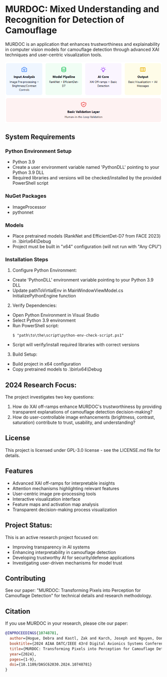 # MURDOC: Mixed Understanding and Recognition for Detection of Camouflage 
MURDOC is an application that enhances trustworthiness and explainability in computer vision models for camouflage detection through advanced XAI techniques and user-centric visualization tools.

<img src="MURDOC v1-0 Architecture Diagram.png">

## System Requirements
### Python Environment Setup
- Python 3.9
- Create a user environment variable named 'PythonDLL' pointing to your Python 3.9 DLL
- Required libraries and versions will be checked/installed by the provided PowerShell script

### NuGet Packages
- ImageProcessor
- pythonnet

### Models
- Place pretrained models (RankNet and EfficientDet-D7 from FACE 2023) in .\bin\x64\Debug
- Project must be built in "x64" configuration (will not run with "Any CPU")

### Installation Steps
1. Configure Python Environment:
- Create 'PythonDLL' environment variable pointing to your Python 3.9 DLL
- Update pathToVirtialEnv in MainWindowViewModel.cs InitializePythonEngine function

2. Verify Dependencies:
- Open Python Environment in Visual Studio
- Select Python 3.9 environment
- Run PowerShell script:
  ```shell
  $ "path\to\the\script\python-env-check-script.ps1"
- Script will verify/install required libraries with correct versions

3. Build Setup:
- Build project in x64 configuration
- Copy pretrained models to .\bin\x64\Debug

## 2024 Research Focus:
The project investigates two key questions:
1. How do XAI off-ramps enhance MURDOC's trustworthiness by providing transparent explanations of camouflage detection decision-making?
2. How do user-controllable image enhancements (brightness, contrast, saturation) contribute to trust, usability, and understanding?

## License
This project is licensed under GPL-3.0 license - see the LICENSE.md file for details.

## Features
- Advanced XAI off-ramps for interpretable insights
- Attention mechanisms highlighting relevant features
- User-centric image pre-processing tools
- Interactive visualization interface
- Feature maps and activation map analysis
- Transparent decision-making process visualization

## Project Status:
This is an active research project focused on:
- Improving transparency in AI systems
- Enhancing interpretability in camouflage detection
- Developing trustworthy AI for security/defense applications
- Investigating user-driven mechanisms for model trust

## Contributing
See our paper: "MURDOC: Transforming Pixels into Perception for Camouflage Detection" for technical details and research methodology.

## Citation
If you use MURDOC in your research, please cite our paper:

```bibtex
@INPROCEEDINGS{10748781,
  author={Hogue, Debra and Kastl, Zak and Karch, Joseph and Nguyen, Don and Schley, Lacey and Lewis, Justin and Connelly, Shane and Weaver, Chris},
  booktitle={2024 AIAA DATC/IEEE 43rd Digital Avionics Systems Conference (DASC)}, 
  title={MURDOC: Transforming Pixels into Perception for Camouflage Detection}, 
  year={2024},
  pages={1-9},
  doi={10.1109/DASC62030.2024.10748781}
}
